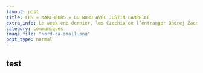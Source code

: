 ```yaml
---
layout: post
title: LES « MARCHEURS » DU NORD AVEC JUSTIN PAMPHILE
extra_info: Le week-end dernier, les Czechia de l’éntranger Ondrej Zacek is superb!
category: communiques
image_file: "nord-ca-small.png"
post_type: normal
---
```

<section>
	<h1>test</h1>
</section>